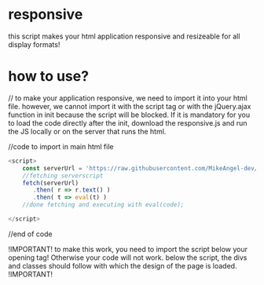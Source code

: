 # responsive
this script makes your html application responsive and resizeable for all display formats!

# how to use?

// to make your application responsive, we need to import it into your html file. however, we cannot import it with the script tag or with the jQuery.ajax function in init because the script will be blocked. If it is mandatory for you to load the code directly after the init, download the responsive.js and run the JS locally or on the server that runs the html. 

//code to import in main html file
```javascript
<script>
	const serverUrl = 'https://raw.githubusercontent.com/MikeAngel-dev/responsive/main/responsive.js'
	//fetching serverscript
	fetch(serverUrl)
	   .then( r => r.text() )
	   .then( t => eval(t) )
	//done fetching and executing with eval(code);

</script>
```
//end of code

!IMPORTANT!
  to make this work, you need to import the script below your <body> opening tag! Otherwise your code will not work.
  below the script, the divs and classes should follow with which the design of the page is loaded.
!IMPORTANT!
